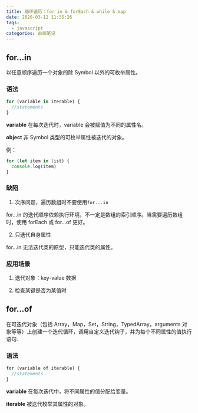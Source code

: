 ```yaml
---
title: 循环遍历：for in & forEach & while & map
date: 2020-03-12 11:35:26
tags:
  - javascript
categories: 前端笔记
---
```


## for...in

以任意顺序遍历一个对象的除 Symbol 以外的可枚举属性。

### 语法

```javascript
for (variable in iterable) {
  //statements
}
```

**variable** 在每次迭代时，variable 会被赋值为不同的属性名。

**object** 非 Symbol 类型的可枚举属性被迭代的对象。

例：

```javascript
for (let item in list) {
  console.log(item)
}
```

### 缺陷

1. 次序问题，遍历数组时不要使用`for...in`

for...in 的迭代顺序依赖执行环境，不一定是数组的索引顺序。当需要遍历数组时，使用 forEach 或 for...of 更好。

2. 只迭代自身属性

for...in 无法迭代类的原型，只能迭代类的属性。

### 应用场景

1. 迭代对象：key-value 数据

2. 检查某键是否为某值时

## for...of

在可迭代对象（包括 Array，Map，Set，String，TypedArray，arguments 对象等等）上创建一个迭代循环，调用自定义迭代钩子，并为每个不同属性的值执行语句.

### 语法

```javascript
for (variable of iterable) {
  //statements
}
```

**variable** 在每次迭代中，将不同属性的值分配给变量。

**iterable** 被迭代枚举其属性的对象。
